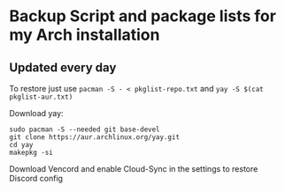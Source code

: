 # Backup Script and package lists for my Arch installation
## Updated every day

To restore just use `pacman -S - < pkglist-repo.txt` and `yay -S $(cat pkglist-aur.txt)`

Download yay:
```
sudo pacman -S --needed git base-devel
git clone https://aur.archlinux.org/yay.git
cd yay
makepkg -si
```
Download Vencord and enable Cloud-Sync in the settings to restore Discord config